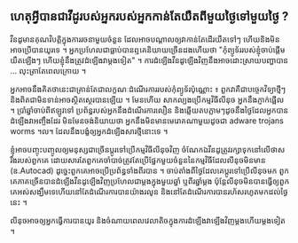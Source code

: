 <?php require("../../entete.php");?> <?php require("../../base.php");?> <?php require("../../fonctions.php");?>

<div id="corps">

<h2>ហេតុ​អ្វី​បាន​ជាវីដូ​របស់​អ្នក​របស់​អ្នក​កាន់​តែ​យឺត​ពី​មួយ​ថ្ងៃ​ទៅ​មួយ​ថ្ងៃ ?</h2>

<p>វីនដូ​មាន​គុណ​វិបត្តិ​ក្នុង​ការ​រចនា​មួយ​ចំនួន ដែល​អាច​បណ្តាល​ឲ្យ​វា​កាន់​
តែ​ដើរ​យឺត​ទៅ​ៗ​ ហើយ​​និង​​មិន​អាច​ប្រើ​បាន​យូរ​ទេ​ ។ អ្នក​ប្រហែល​ជា​
ធ្លាប់​បាន​ឮ​​គេ​និយាយ​ច្រើន​​ដង​ហើយថា "កុំព្យូទ័រ​របស់​ខ្ញុំចាប់​ផ្តើម​យឺត​ឡើង​ៗ​ ហើយ​ខ្ញុំ​នឹង​ត្រូវ​ដំឡើង​វា​ម្តង​ទៀត" ។ 
ការ​ដំឡើង​វីនដូ​ឡើង​វិញ​នឹង​អាច​ដោះស្រាយ​បញ្ហា​បាន​... លុះ​ត្រា​តែ​ពេល​ក្រោយ​ ។</p>

<p>អ្នក​អាច​នឹង​គិត​ថា​នេះ​ជាគ្រាន់​តែ​ជា​​លក្ខណៈ​ដំណើរ​ការ​របស់​កុំព្យូទ័រ​ប៉ុណ្ណោះ​ ៖ ពួក​វា​គឺ​ជា​ 
បច្ចេក​វិទ្យា​ថ្មីៗ និង​​ពិត​ជា​មិន​ទាន់​អាច​ស្ថិត​ស្ថេរ​បាន​ឡើយ ។ មែន​ហើយ សាក​ល្បង​ប្រើ​កម្មវិធី​លីនុច​ អ្នក​នឹង​ 
ភ្ញាក់​ផ្អើល​ ។ ប្រាំ​ឆ្នាំ​ចាប់​ពី​ឥឡូវ​ទៅ ប្រព័ន្ធ​របស់​អ្នក​នឹង​ដំណើរ​ការ​លឿន និង​ 
ឆ្លើយ​តប​ភ្លាម​ៗ​ដូច​នឹង​ថ្ងៃ​ដែល​អ្នក​បាន​ដំឡើង​វា​អញ្ចឹង​ដែរ មិន​មែន​ចង់​និយាយ​ថា​ អ្នកនឹង​មិន​មាន​ 
មេរោគណា​មួយ​ដូច​ជា​ adware  trojans  worms ។ល។ ដែល​នឹង​បង្ខំ​ឲ្យ​អ្នក​ 
ដំឡើង​សារ​ថ្មី​នោះ​ទេ ។</p>

<p>ខ្ញុំ​អាច​បញ្ចុះបញ្ចូល​ឲ្យ​មនុស្ស​ជា​ច្រើន​ប្តូរ​ទៅ​ប្រើ​កម្មវិធី​លីនុច​វិញ​ ចំណែក​ឯ​​ 
​វីនដូត្រូវ​រក្សា​ទុក​​នៅ​លើ​ថាស​រឹង​របស់​ពួក​គេ ដោយ​សារ​តែ​ពួក​គេ​ចាំ​បាច់​ត្រូវ​តែ​ប្រើ​ 
ផ្នែក​មួយ​ចំនួន​នៃ​កម្មវិធី​​ដែល​​លីនុច​មិន​មាន​ (ឧ.Autocad) ដូច្នេះ​ពួក​គេ​អាច​ប្រើ​ 
ប្រព័ន្ធ​ទាំង​ពីរ​បាន​ ។ ចាប់​តាំង​ពី​ថ្ងៃ​ដែល​គេ​ប្តូរ​ទៅ​ប្រើ​​​លីនុច​មក​ ពួក​គេ​ភាគ​ច្រើន​បាន​ដំឡើង​ 
វីនដូ​ឡើង​វិញ​ប្រហែល​ជា​ម្តង​ក្នុង​មួយ​ឆ្នាំ​ ឬ​ពីរ​ឆ្នាំ​ម្តង​ ប៉ុន្តែ​​លីនុច​មិន​បាន​ធ្វើ​ឲ្យ​ពួក​គេ​អស់​សង្ឃឹម​ទេ​ 
ហើយ​នៅ​តែ​ដំណើរ​ការ​បានយ៉ាង​រលូន​​ និង​នៅ​តែដំណើរ​ការ​បាន​រហ័ស​រហូត​មក​ដល់​ថ្ងៃ​នេះ​ ។</p>

<p>​លីនុច​​អាច​ឲ្យ​អ្នក​ធ្វើ​ការ​បាន​យូរ និង​ចំណាយ​ពេល​វេលា​តិច​ក្នុង​ការ​ដំឡើងវា​ឡើង​វិញ​ 
ម្តង​ហើយ​ម្តង​ទៀត​ ។</p>

</div>


